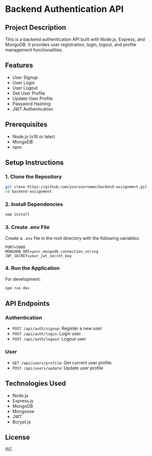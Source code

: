 # Backend Authentication API

## Project Description

This is a backend authentication API built with Node.js, Express, and MongoDB. It provides user registration, login, logout, and profile management functionalities.

## Features

- User Signup
- User Login
- User Logout
- Get User Profile
- Update User Profile
- Password Hashing
- JWT Authentication

## Prerequisites

- Node.js (v16 or later)
- MongoDB
- npm

## Setup Instructions

### 1. Clone the Repository

```bash
git clone https://github.com/yourusername/backend-assignment.git
cd backend-assignment
```

### 2. Install Dependencies

```bash
npm install
```

### 3. Create .env File

Create a `.env` file in the root directory with the following variables:

```
PORT=5000
MONGODB_URI=your_mongodb_connection_string
JWT_SECRET=your_jwt_secret_key
```

### 4. Run the Application

For development:

```bash
npm run dev
```

## API Endpoints

### Authentication

- `POST /api/auth/signup`: Register a new user
- `POST /api/auth/login`: Login user
- `POST /api/auth/logout`: Logout user

### User

- `GET /api/users/profile`: Get current user profile
- `POST /api/users/update`: Update user profile

## Technologies Used

- Node.js
- Express.js
- MongoDB
- Mongoose
- JWT
- Bcrypt.js

## License

ISC
